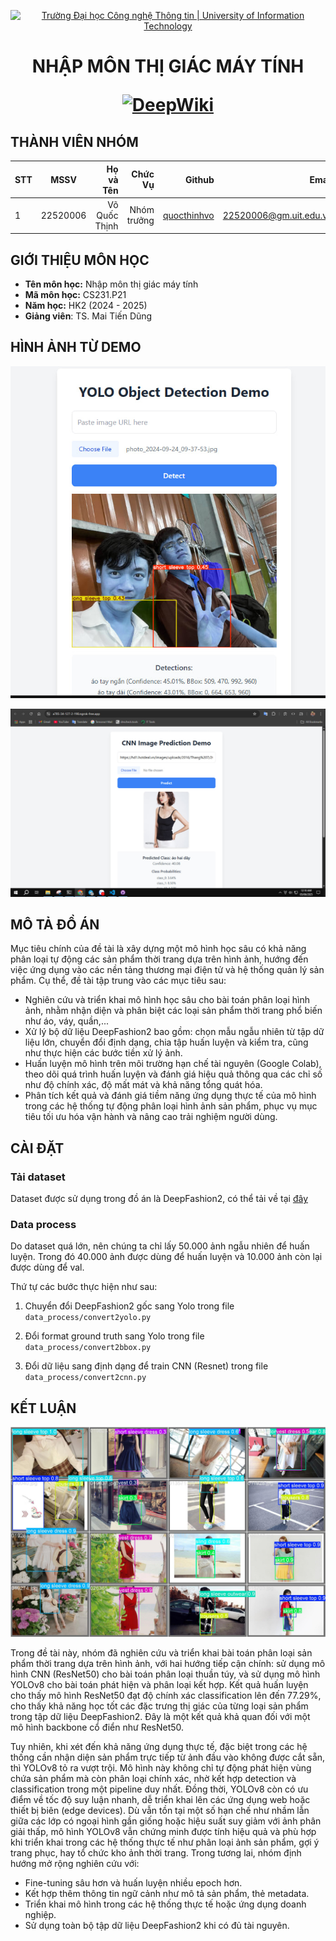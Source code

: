 <!-- Banner -->
<p align="center">
  <a href="https://www.uit.edu.vn/" title="Trường Đại học Công nghệ Thông tin" style="border: none;">
    <img src="https://i.imgur.com/WmMnSRt.png" alt="Trường Đại học Công nghệ Thông tin | University of Information Technology">
  </a>
</p>

<h1 align="center"><b>NHẬP MÔN THỊ GIÁC MÁY TÍNH</b></h>

[![DeepWiki](https://img.shields.io/badge/DeepWiki-Documentation-blue)](https://deepwiki.com/quocthinhvo/CS231)


## THÀNH VIÊN NHÓM
| STT    | MSSV          | Họ và Tên              |Chức Vụ    | Github                                                  | Email                   |
| ------ |:-------------:| ----------------------:|----------:|--------------------------------------------------------:|-------------------------:
| 1      | 22520006 | Võ Quốc Thịnh        |Nhóm trưởng|[quocthinhvo](https://github.com/quocthinhvo)  |22520006@gm.uit.edu.vn   |

## GIỚI THIỆU MÔN HỌC
* **Tên môn học:** Nhập môn thị giác máy tính
* **Mã môn học:** CS231.P21
* **Năm học:** HK2 (2024 - 2025)
* **Giảng viên**: TS. Mai Tiến Dũng

## HÌNH ẢNH TỪ DEMO

<!-- chèn ảnh -->
[![Demo YOLO](/images/yolo_demo.jpg)](#)

[![Demo ResNet50](/images/resnet_demo.jpg)](#)

## MÔ TẢ ĐỒ ÁN

Mục tiêu chính của đề tài là xây dựng một mô hình học sâu có khả năng phân loại tự động các sản phẩm thời trang dựa trên hình ảnh, hướng đến việc ứng dụng vào các nền tảng thương mại điện tử và hệ thống quản lý sản phẩm.
Cụ thể, đề tài tập trung vào các mục tiêu sau:
- Nghiên cứu và triển khai mô hình học sâu cho bài toán phân loại hình ảnh, nhằm nhận diện và phân biệt các loại sản phẩm thời trang phổ biến như áo, váy, quần,...
- Xử lý bộ dữ liệu DeepFashion2 bao gồm: chọn mẫu ngẫu nhiên từ tập dữ liệu lớn, chuyển đổi định dạng, chia tập huấn luyện và kiểm tra, cũng như thực hiện các bước tiền xử lý ảnh.
- Huấn luyện mô hình trên môi trường hạn chế tài nguyên (Google Colab), theo dõi quá trình huấn luyện và đánh giá hiệu quả thông qua các chỉ số như độ chính xác, độ mất mát và khả năng tổng quát hóa.
- Phân tích kết quả và đánh giá tiềm năng ứng dụng thực tế của mô hình trong các hệ thống tự động phân loại hình ảnh sản phẩm, phục vụ mục tiêu tối ưu hóa vận hành và nâng cao trải nghiệm người dùng.


## CÀI ĐẶT

### Tải dataset

Dataset được sử dụng trong đồ án là DeepFashion2, có thể tải về tại [đây](https://www.kaggle.com/datasets/thusharanair/deepfashion2-original-with-dataframes)

### Data process

Do dataset quá lớn, nên chúng ta chỉ lấy 50.000 ảnh ngẫu nhiên để huấn luyện. Trong đó 40.000 ảnh được dùng để huấn luyện và 10.000 ảnh còn lại được dùng để val.

Thứ tự các bước thực hiện như sau:

1. Chuyển đổi DeepFashion2 gốc sang Yolo trong file `data_process/convert2yolo.py`

2. Đổi format ground truth sang Yolo trong file `data_process/convert2bbox.py`

3. Đổi dữ liệu sang định dạng để train CNN (Resnet) trong file `data_process/convert2cnn.py`

## KẾT LUẬN

[![Demo Yolo](/yolo8l_30epoch/val_batch1_pred.jpg)](#)


Trong đề tài này, nhóm đã nghiên cứu và triển khai bài toán phân loại sản phẩm thời trang dựa trên hình ảnh, với hai hướng tiếp cận chính: sử dụng mô hình CNN (ResNet50) cho bài toán phân loại thuần túy, và sử dụng mô hình YOLOv8 cho bài toán phát hiện và phân loại kết hợp.
Kết quả huấn luyện cho thấy mô hình ResNet50 đạt độ chính xác classification lên đến 77.29%, cho thấy khả năng học tốt các đặc trưng thị giác của từng loại sản phẩm trong tập dữ liệu DeepFashion2. Đây là một kết quả khả quan đối với một mô hình backbone cổ điển như ResNet50.

Tuy nhiên, khi xét đến khả năng ứng dụng thực tế, đặc biệt trong các hệ thống cần nhận diện sản phẩm trực tiếp từ ảnh đầu vào không được cắt sẵn, thì YOLOv8 tỏ ra vượt trội. Mô hình này không chỉ tự động phát hiện vùng chứa sản phẩm mà còn phân loại chính xác, nhờ kết hợp detection và classification trong một pipeline duy nhất. Đồng thời, YOLOv8 còn có ưu điểm về tốc độ suy luận nhanh, dễ triển khai lên các ứng dụng web hoặc thiết bị biên (edge devices).
Dù vẫn tồn tại một số hạn chế như nhầm lẫn giữa các lớp có ngoại hình gần giống hoặc hiệu suất suy giảm với ảnh phân giải thấp, mô hình YOLOv8 vẫn chứng minh được tính hiệu quả và phù hợp khi triển khai trong các hệ thống thực tế như phân loại ảnh sản phẩm, gợi ý trang phục, hay tổ chức kho ảnh thời trang.
Trong tương lai, nhóm định hướng mở rộng nghiên cứu với:
- Fine-tuning sâu hơn và huấn luyện nhiều epoch hơn.
- Kết hợp thêm thông tin ngữ cảnh như mô tả sản phẩm, thẻ metadata.
- Triển khai mô hình trong các hệ thống thực tế hoặc ứng dụng doanh nghiệp.
- Sử dụng toàn bộ tập dữ liệu DeepFashion2 khi có đủ tài nguyên.
